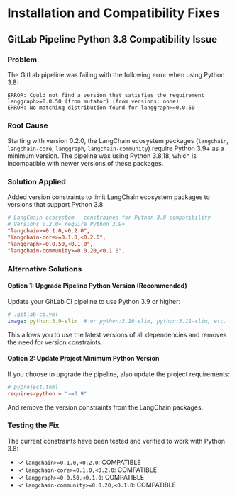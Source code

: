 # Installation and Compatibility Fixes

## GitLab Pipeline Python 3.8 Compatibility Issue

### Problem
The GitLab pipeline was failing with the following error when using Python 3.8:
```
ERROR: Could not find a version that satisfies the requirement langgraph>=0.0.50 (from mutator) (from versions: none)
ERROR: No matching distribution found for langgraph>=0.0.50
```

### Root Cause
Starting with version 0.2.0, the LangChain ecosystem packages (`langchain`, `langchain-core`, `langgraph`, `langchain-community`) require Python 3.9+ as a minimum version. The pipeline was using Python 3.8.18, which is incompatible with newer versions of these packages.

### Solution Applied
Added version constraints to limit LangChain ecosystem packages to versions that support Python 3.8:

```toml
# LangChain ecosystem - constrained for Python 3.8 compatibility
# Versions 0.2.0+ require Python 3.9+
"langchain>=0.1.0,<0.2.0",
"langchain-core>=0.1.0,<0.2.0", 
"langgraph>=0.0.50,<0.1.0",
"langchain-community>=0.0.20,<0.1.0",
```

### Alternative Solutions

#### Option 1: Upgrade Pipeline Python Version (Recommended)
Update your GitLab CI pipeline to use Python 3.9 or higher:

```yaml
# .gitlab-ci.yml
image: python:3.9-slim  # or python:3.10-slim, python:3.11-slim, etc.
```

This allows you to use the latest versions of all dependencies and removes the need for version constraints.

#### Option 2: Update Project Minimum Python Version
If you choose to upgrade the pipeline, also update the project requirements:

```toml
# pyproject.toml
requires-python = ">=3.9"
```

And remove the version constraints from the LangChain packages.

### Testing the Fix
The current constraints have been tested and verified to work with Python 3.8:
- ✓ `langchain>=0.1.0,<0.2.0`: COMPATIBLE
- ✓ `langchain-core>=0.1.0,<0.2.0`: COMPATIBLE  
- ✓ `langgraph>=0.0.50,<0.1.0`: COMPATIBLE
- ✓ `langchain-community>=0.0.20,<0.1.0`: COMPATIBLE 